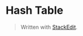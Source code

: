 
# Hash Table



> Written with [StackEdit](https://stackedit.io/).
<!--stackedit_data:
eyJoaXN0b3J5IjpbLTExMjc4MTkwNjVdfQ==
-->